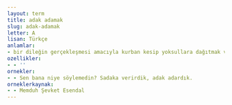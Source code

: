 ```yaml
---
layout: term
title: adak adamak
slug: adak-adamak
letter: A
lisan: Türkçe
anlamlar:
- bir dileğin gerçekleşmesi amacıyla kurban kesip yoksullara dağıtmak veya kutsal olduğuna inanılan bir güce niyette bulunmak
ozellikler:
- - ''
ornekler:
- - Sen bana niye söylemedin? Sadaka verirdik, adak adardık.
orneklerkaynak:
- - Memduh Şevket Esendal
---
```

